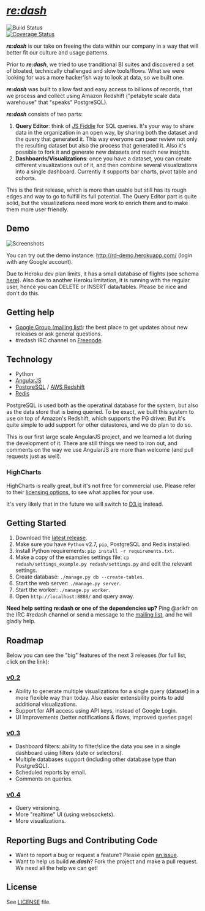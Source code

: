 # [_re:dash_](https://github.com/everythingme/redash)
![Build Status](https://circleci.com/gh/EverythingMe/redash.png?circle-token=8a695aa5ec2cbfa89b48c275aea298318016f040 "Build Status")    
[![Coverage Status](https://coveralls.io/repos/EverythingMe/redash/badge.png?branch=refactor_flask)](https://coveralls.io/r/EverythingMe/redash?branch=refactor_flask)  

**_re:dash_** is our take on freeing the data within our company in a way that will better fit our culture and usage patterns.

Prior to **_re:dash_**, we tried to use tranditional BI suites and discovered a set of bloated, technically challenged and slow tools/flows. What we were looking for was a more hacker'ish way to look at data, so we built one.

**_re:dash_** was built to allow fast and easy access to billions of records, that we process and collect using Amazon Redshift ("petabyte scale data warehouse" that "speaks" PostgreSQL).

**_re:dash_** consists of two parts:

1. **Query Editor**: think of [JS Fiddle](http://jsfiddle.net) for SQL queries. It's your way to share data in the organization in an open way, by sharing both the dataset and the query that generated it. This way everyone can peer review not only the resulting dataset but also the process that generated it. Also it's possible to fork it and generate new datasets and reach new insights. 
2. **Dashboards/Visualizations**: once you have a dataset, you can create different visualizations out of it, and then combine several visualizations into a single dashboard. Currently it supports bar charts, pivot table and cohorts.

This is the first release, which is more than usable but still has its rough edges and way to go to fulfill its full potential. The Query Editor part is quite solid, but the visualizations need more work to enrich them and to make them more user friendly.

## Demo

![Screenshots](https://raw.github.com/EverythingMe/redash/screenshots/screenshots.gif)

You can try out the demo instance: http://rd-demo.herokuapp.com/ (login with any Google account).

Due to Heroku dev plan limits, it has a small database of flights (see schema [here](http://rd-demo.herokuapp.com/dashboard/schema)). Also due to another Heroku limitation, it is running with the regular user, hence you can DELETE or INSERT data/tables. Please be nice and don't do this.

## Getting help

* [Google Group (mailing list)](https://groups.google.com/forum/#!forum/redash-users): the best place to get updates about new releases or ask general questions.
* #redash IRC channel on [Freenode](http://www.freenode.net/).

## Technology

* Python
* [AngularJS](http://angularjs.org/)
* [PostgreSQL](http://www.postgresql.org/) / [AWS Redshift](http://aws.amazon.com/redshift/)
* [Redis](http://redis.io)

PostgreSQL is used both as the operatinal database for the system, but also as the data store that is being queried. To be exact, we built this system to use on top of Amazon's Redshift, which supports the PG driver. But it's quite simple to add support for other datastores, and we do plan to do so.

This is our first large scale AngularJS project, and we learned a lot during the development of it. There are still things we need to iron out, and comments on the way we use AngularJS are more than welcome (and pull requests just as well).

### HighCharts

HighCharts is really great, but it's not free for commercial use. Please refer to their [licensing options](http://shop.highsoft.com/highcharts.html), to see what applies for your use. 

It's very likely that in the future we will switch to [D3.js](http://d3js.org/) instead.

## Getting Started

1. Download the [latest release](https://github.com/everythingme/redash/releases).
2. Make sure you have `Python` v2.7, `pip`, PostgreSQL and Redis installed.
3. Install Python requirements: `pip install -r requirements.txt`.
4. Make a copy of the examples settings file: `cp redash/settings_example.py redash/settings.py` and edit the relevant settings.
5. Create database: `./manage.py db --create-tables`.
6. Start the web server: `./manage.py server`.
7. Start the worker: `./manage.py worker`.
8. Open `http://localhost:8888/` and query away.

**Need help setting re:dash or one of the dependencies up?** Ping @arikfr on the IRC #redash channel or send a message to the [mailing list](https://groups.google.com/forum/#!forum/redash-users), and he will gladly help.

## Roadmap

Below you can see the "big" features of the next 3 releases (for full list, click on the link):

### [v0.2](https://github.com/EverythingMe/redash/issues?milestone=1&state=open)

- Ability to generate multiple visualizations for a single query (dataset) in a more flexible way than today. Also easier extensbility points to add additional visualizations.
- Support for API access using API keys, instead of Google Login.
- UI Improvements (better notifications & flows, improved queries page)

### [v0.3](https://github.com/EverythingMe/redash/issues?milestone=2&state=open)

- Dashboard filters: ability to filter/slice the data you see in a single dashboard using filters (date or selectors).
- Multiple databases support (including other database type than PostgreSQL).
- Scheduled reports by email.
- Comments on queries.

### [v0.4](https://github.com/EverythingMe/redash/issues?milestone=3&state=open)

- Query versioning. 
- More "realtime" UI (using websockets).
- More visualizations.

## Reporting Bugs and Contributing Code

* Want to report a bug or request a feature? Please open [an issue](https://github.com/everythingme/redash/issues/new).
* Want to help us build **_re:dash_**? Fork the project and make a pull request. We need all the help we can get!

## License

See [LICENSE](https://github.com/EverythingMe/redash/blob/master/LICENSE) file.
